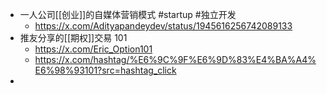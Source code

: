 - 一人公司[[创业]]的自媒体营销模式 #startup #独立开发
	- https://x.com/Adityapandeydev/status/1945616256742089133
- 推友分享的[[期权]]交易 101
	- https://x.com/Eric_Option101
	- https://x.com/hashtag/%E6%9C%9F%E6%9D%83%E4%BA%A4%E6%98%93101?src=hashtag_click
-